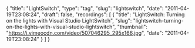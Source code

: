 {
  "title": "LightSwitch",
  "type": "tag",
  "slug": "lightswitch",
  "date": "2011-04-19T23:08:24",
  "draft": false,
  "recordings": [
    {
      "title": "LightSwitch: Turning on the lights with Visual Studio LightSwitch",
      "slug": "lightswitch-turning-on-the-lights-with-visual-studio-lightswitch",
      "thumbnail": "https://i.vimeocdn.com/video/507046295_295x166.jpg",
      "date": "2011-04-19T23:08:24"
    }
  ]
}